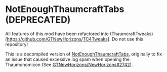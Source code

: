 # NotEnoughThaumcraftTabs (DEPRECATED)

All features of this mod have been refactored into (ThaumcraftTweaks)[https://github.com/GTNewHorizons/TC4Tweaks]. Do not use this repository!

This is a decompiled version of [NotEnoughThaumcraftTabs][NETTCF], originally to fix an issue that caused excessive log spam when opening the Thaumonomicon (See [GTNewHorizons/NewHorizons#2742][GTNH-TC-logspam]).

[NETTCF]: https://www.curseforge.com/minecraft/mc-mods/notenoughthaumcrafttabs
[GTNH-TC-logspam]: https://github.com/GTNewHorizons/NewHorizons/issues/2742

